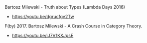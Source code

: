 Bartosz Milewski - Truth about Types (Lambda Days 2016)
* https://youtu.be/dgrucfgv2Tw

F(by) 2017. Bartosz Milewski - A Crash Course in Category Theory.
* https://youtu.be/iJ7V1KXJpsE
